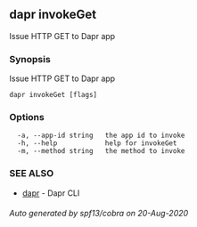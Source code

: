 ## dapr invokeGet

Issue HTTP GET to Dapr app

### Synopsis

Issue HTTP GET to Dapr app

```
dapr invokeGet [flags]
```

### Options

```
  -a, --app-id string   the app id to invoke
  -h, --help            help for invokeGet
  -m, --method string   the method to invoke
```

### SEE ALSO

* [dapr](dapr.md)	 - Dapr CLI

###### Auto generated by spf13/cobra on 20-Aug-2020
